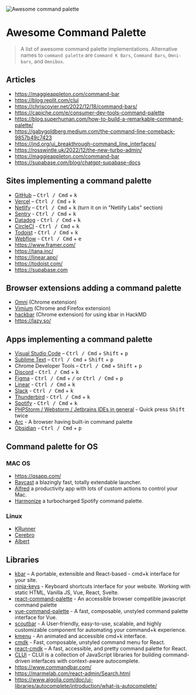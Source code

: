 ![Awesome command palette](./screenshot.png)

# Awesome Command Palette

> A list of awesome command palette implementations. Alternative names to ```command palette``` are ```Command K Bars```, ```Command Bars```, ```Omni-bars```, and ```Omnibox```.

## Articles
- https://maggieappleton.com/command-bar
- https://blog.replit.com/clui
- https://chriscoyier.net/2022/12/18/command-bars/
- https://capiche.com/e/consumer-dev-tools-command-palette
- https://blog.superhuman.com/how-to-build-a-remarkable-command-palette/
- https://gabygoldberg.medium.com/the-command-line-comeback-9857b49c7423
- https://jnd.org/ui_breakthrough-command_line_interfaces/
- https://rosswintle.uk/2022/12/the-new-turbo-admin/
- https://maggieappleton.com/command-bar
- https://supabase.com/blog/chatgpt-supabase-docs

## Sites implementing a command palette

- [GitHub](https://github.com) – <kbd>Ctrl / Cmd</kbd> + <kbd>k</kbd>
- [Vercel](https://vercel.com/) – <kbd>Ctrl / Cmd</kbd> + <kbd>k</kbd>
- [Netlify](https://www.netlify.com/) – <kbd>Ctrl / Cmd</kbd> + <kbd>k</kbd> (turn it on in "Netlify Labs" section)
- [Sentry](https://sentry.io) - <kbd>Ctrl / Cmd</kbd> + <kbd>k</kbd>
- [Datadog](https://app.datadoghq.com) - <kbd>Ctrl / Cmd</kbd> + <kbd>k</kbd>
- [CircleCI](https://app.circleci.com) - <kbd>Ctrl / Cmd</kbd> + <kbd>k</kbd>
- [Todoist](https://todoist.com/app/) - <kbd>Ctrl / Cmd</kbd> + <kbd>k</kbd>
- [Webflow](https://webflow.com/) -  <kbd>Ctrl / Cmd</kbd> + <kbd>e</kbd>
- https://www.framer.com/
- https://tana.inc/
- https://linear.app/
- https://todoist.com/
- https://supabase.com

## Browser extensions adding a command palette

- [Omni](https://github.com/alyssaxuu/omni) (Chrome extension)
- [Vimium](https://github.com/philc/vimium) (Chrome and Firefox extension)
- [hackbar](https://github.com/uier/hackbar) (Chrome extension) for using kbar in HackMD
- https://lazy.so/

## Apps implementing a command palette

- [Visual Studio Code](https://code.visualstudio.com/) – <kbd>Ctrl / Cmd</kbd> + <kbd>Shift</kbd> + <kbd>p</kbd>
- [Sublime Text](https://www.sublimetext.com/) – <kbd>Ctrl / Cmd</kbd> + <kbd>Shift</kbd> + <kbd>p</kbd>
- Chrome Developer Tools – <kbd>Ctrl / Cmd</kbd> + <kbd>Shift</kbd> + <kbd>p</kbd>
- [Discord](https://discord.com) - <kbd>Ctrl / Cmd</kbd> + <kbd>k</kbd>
- [Figma](https://figma.com) - <kbd>Ctrl / Cmd</kbd> + <kbd>/</kbd> or <kbd>Ctrl / Cmd</kbd> + <kbd>p</kbd>
- [Linear](https://linear.app) - <kbd>Ctrl / Cmd</kbd> + <kbd>k</kbd>
- [Slack](https://slack.com) - <kbd>Ctrl / Cmd</kbd> + <kbd>k</kbd>
- [Thunderbird](https://www.thunderbird.net/) - <kbd>Ctrl / Cmd</kbd> + <kbd>k</kbd>
- [Spotify](https://spotify.com) - <kbd>Ctrl / Cmd</kbd> + <kbd>k</kbd>
- [PHPStorm / Webstorm / Jetbrains IDEs in general](https://www.jetbrains.com/) - Quick press <kbd>Shift</kbd> twice
- [Arc](https://arc.net/) - A browser having built-in command palette
- [Obsidian](https://obsidian.md) - <kbd>Ctrl / Cmd</kbd> + <kbd>p</kbd>

## Command palette for OS
### MAC OS
- https://qsapp.com/
- [Raycast](https://www.raycast.com/) a blazingly fast, totally extendable launcher.
- [Alfred](https://www.alfredapp.com/) a productivity app with lots of custom actions to control your Mac.
- [Harmonize](https://www.getharmonize.app/) a turbocharged Spotify command palette.
### Linux
- [KRunner](https://userbase.kde.org/Plasma/Krunner)
- [Cerebro](https://www.cerebroapp.com/)
- [Albert](https://albertlauncher.github.io/)

## Libraries

- [kbar](https://github.com/timc1/kbar) – A portable, extensible and React-based -  cmd+k interface for your site.
- [ninja-keys](https://github.com/ssleptsov/ninja-keys) - Keyboard shortcuts interface for your website. Working with static HTML, Vanilla JS, Vue, React, Svelte.
- [react-command-palette](https://github.com/asabaylus/react-command-palette) -  An accessible browser compatible javascript command palette
- [vue-command-palette](https://github.com/xiaoluoboding/vue-command-palette) - A fast, composable, unstyled command palette interface for Vue.
- [scoutbar](https://github.com/adenekan41/scoutbar) - A User-friendly, easy-to-use, scalable, and highly customizable component for automating your command+k experience.
- [kmenu](https://github.com/harshhhdev/kmenu) - An animated and accessible cmd+k interface.
- [cmdk](https://github.com/pacocoursey/cmdk) - Fast, composable, unstyled command menu for React.
- [react-cmdk](https://github.com/albingroen/react-cmdk) – A fast, accessible, and pretty command palette for React.
- [CLUI](https://github.com/replit/clui) - CLUI is a collection of JavaScript libraries for building command-driven interfaces with context-aware autocomplete.
- https://www.commandbar.com/
- https://marmelab.com/react-admin/Search.html
- https://www.algolia.com/doc/ui-libraries/autocomplete/introduction/what-is-autocomplete/
